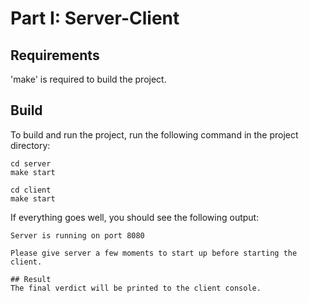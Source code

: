 # Part I: Server-Client

## Requirements
'make' is required to build the project.

## Build
To build and run the project, run the following command in the project directory:
```
cd server
make start
```
```
cd client
make start
```

If everything goes well, you should see the following output:
```
Server is running on port 8080
```
```
Please give server a few moments to start up before starting the client.

## Result
The final verdict will be printed to the client console.